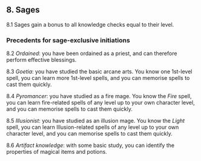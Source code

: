 <h2>8. Sages</h2>

8.1 Sages gain a bonus to all knowledge checks equal to their level.

<h3>Precedents for sage-exclusive initiations</h3>

8.2 _Ordained_: you have been ordained as a priest, and can therefore perform effective blessings.

8.3 _Goetia_: you have studied the basic arcane arts. You know one 1st-level spell, you can learn more 1st-level spells, and you can memorise spells to cast them quickly.

8.4 _Pyromancer_: you have studied as a fire mage. You know the _Fire_ spell, you can learn fire-related spells of any level up to your own character level, and you can memorise spells to cast them quickly.

8.5 _Illusionist_: you have studied as an illusion mage. You know the _Light_ spell, you can learn Illusion-related spells of any level up to your own character level, and you can memorise spells to cast them quickly.

8.6 _Artifact knowledge_: with some basic study, you can identify the properties of magical items and potions.

